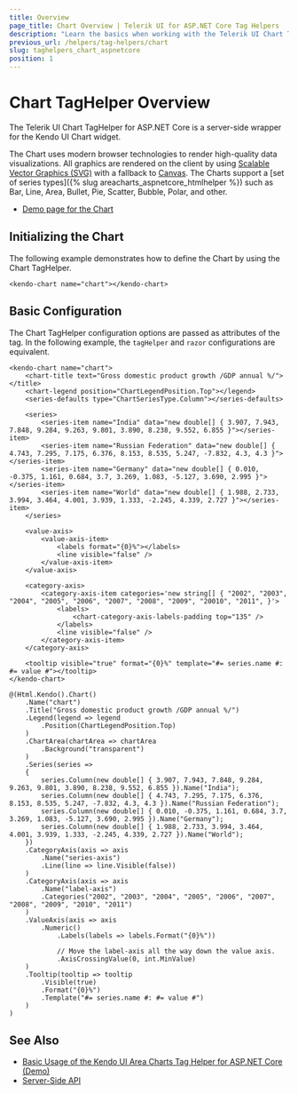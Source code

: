```yaml
---
title: Overview
page_title: Chart Overview | Telerik UI for ASP.NET Core Tag Helpers
description: "Learn the basics when working with the Telerik UI Chart TagHelper for ASP.NET Core (MVC 6 or ASP.NET Core MVC)."
previous_url: /helpers/tag-helpers/chart
slug: taghelpers_chart_aspnetcore
position: 1
---
```


# Chart TagHelper Overview

The Telerik UI Chart TagHelper for ASP.NET Core is a server-side wrapper for the Kendo UI Chart widget.

The Chart uses modern browser technologies to render high-quality data visualizations. All graphics are rendered on the client by using [Scalable Vector Graphics (SVG)](https://en.wikipedia.org/wiki/Scalable_Vector_Graphics) with a fallback to [Canvas](http://www.canvasgfx.com/). The Charts support a [set of series types]({% slug areacharts_aspnetcore_htmlhelper %}) such as Bar, Line, Area, Bullet, Pie, Scatter, Bubble, Polar, and other.

* [Demo page for the Chart](https://demos.telerik.com/aspnet-core/area-charts/tag-helper)

## Initializing the Chart

The following example demonstrates how to define the Chart by using the Chart TagHelper.

    <kendo-chart name="chart"></kendo-chart>

## Basic Configuration

The Chart TagHelper configuration options are passed as attributes of the tag. In the following example, the `tagHelper` and `razor` configurations are equivalent.

```tagHelper
<kendo-chart name="chart">
    <chart-title text="Gross domestic product growth /GDP annual %/"></title>
    <chart-legend position="ChartLegendPosition.Top"></legend>
    <series-defaults type="ChartSeriesType.Column"></series-defaults>

    <series>
        <series-item name="India" data="new double[] { 3.907, 7.943, 7.848, 9.284, 9.263, 9.801, 3.890, 8.238, 9.552, 6.855 }"></series-item>
        <series-item name="Russian Federation" data="new double[] { 4.743, 7.295, 7.175, 6.376, 8.153, 8.535, 5.247, -7.832, 4.3, 4.3 }"></series-item>
        <series-item name="Germany" data="new double[] { 0.010, -0.375, 1.161, 0.684, 3.7, 3.269, 1.083, -5.127, 3.690, 2.995 }"></series-item>
        <series-item name="World" data="new double[] { 1.988, 2.733, 3.994, 3.464, 4.001, 3.939, 1.333, -2.245, 4.339, 2.727 }"></series-item>
    </series>

    <value-axis>
        <value-axis-item>
            <labels format="{0}%"></labels>
            <line visible="false" />
        </value-axis-item>
    </value-axis>

    <category-axis>
        <category-axis-item categories='new string[] { "2002", "2003", "2004", "2005", "2006", "2007", "2008", "2009", "20010", "2011", }'>
            <labels>
                <chart-category-axis-labels-padding top="135" />
            </labels>
            <line visible="false" />
        </category-axis-item>
    </category-axis>

    <tooltip visible="true" format="{0}%" template="#= series.name #: #= value #"></tooltip>
</kendo-chart>
```
```cshtml
@(Html.Kendo().Chart()
    .Name("chart")
    .Title("Gross domestic product growth /GDP annual %/")
    .Legend(legend => legend
        .Position(ChartLegendPosition.Top)
    )
    .ChartArea(chartArea => chartArea
        .Background("transparent")
    )
    .Series(series =>
    {
        series.Column(new double[] { 3.907, 7.943, 7.848, 9.284, 9.263, 9.801, 3.890, 8.238, 9.552, 6.855 }).Name("India");
        series.Column(new double[] { 4.743, 7.295, 7.175, 6.376, 8.153, 8.535, 5.247, -7.832, 4.3, 4.3 }).Name("Russian Federation");
        series.Column(new double[] { 0.010, -0.375, 1.161, 0.684, 3.7, 3.269, 1.083, -5.127, 3.690, 2.995 }).Name("Germany");
        series.Column(new double[] { 1.988, 2.733, 3.994, 3.464, 4.001, 3.939, 1.333, -2.245, 4.339, 2.727 }).Name("World");
    })
    .CategoryAxis(axis => axis
        .Name("series-axis")
        .Line(line => line.Visible(false))
    )
    .CategoryAxis(axis => axis
        .Name("label-axis")
        .Categories("2002", "2003", "2004", "2005", "2006", "2007", "2008", "2009", "2010", "2011")
    )
    .ValueAxis(axis => axis
        .Numeric()
            .Labels(labels => labels.Format("{0}%"))

            // Move the label-axis all the way down the value axis.
            .AxisCrossingValue(0, int.MinValue)
    )
    .Tooltip(tooltip => tooltip
        .Visible(true)
        .Format("{0}%")
        .Template("#= series.name #: #= value #")
    )
)
```

## See Also

* [Basic Usage of the Kendo UI Area Charts Tag Helper for ASP.NET Core (Demo)](https://demos.telerik.com/aspnet-core/area-charts/tag-helper)
* [Server-Side API](/api/chart)
